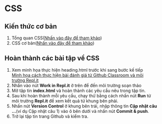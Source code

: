 # CSS
## Kiến thức cơ bản
1. Tổng quan CSS(<a href="https://ngocminhtran.com/2017/07/07/tong-quan-ve-css/">Nhấn vào đây để tham khảo</a>)<br>
2. CSS cơ bản(<a href="https://ngocminhtran.com/2017/07/07/css-co-ban/">Nhấn vào đây để tham khảo</a>)<br>
## Hoàn thành các bài tập về CSS
1. Xem minh họa thực hiện heading.html trước khi sang bước kế tiếp<br>
<a href="https://youtu.be/JpXf_mh4oUU" target="_blank">Minh họa cách thực hiện bài đánh giá từ Github Classroom và môi trường Repl.it</a>
2. Nhấn vào nút <b>Work in Repl.it</b> ở trên để đến môi trường soạn thảo<br>
3. Mở tập tin <b>index.html</b> và hoàn thành các yêu cầu nêu trong tập tin.<br>
4. Sau khi hoàn thành mỗi yêu cầu, chạy thử bằng cách nhấn nút <b>Run</b> từ môi trường <b>Repl.it</b> để xem kết quả từ khung bên phải.<br>
5. Nhấn nút <b>Version Control</b> ở khung bên trái, nhập thông tin <b>Cập nhật câu ...</b>(ví dụ Cập nhật câu 1) vào ô bên dưới và nhấn nút <b>Commit & push</b>.<br>
6. Trở lại tập tin trang Github và kiểm tra.<br>
 
